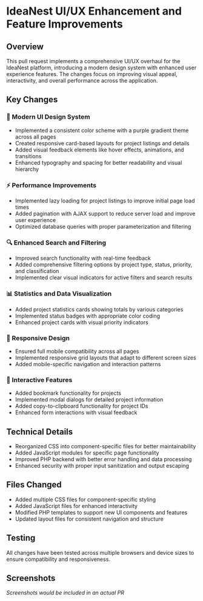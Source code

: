 # IdeaNest UI/UX Enhancement and Feature Improvements

## Overview
This pull request implements a comprehensive UI/UX overhaul for the IdeaNest platform, introducing a modern design system with enhanced user experience features. The changes focus on improving visual appeal, interactivity, and overall performance across the application.

## Key Changes

### 🎨 Modern UI Design System
- Implemented a consistent color scheme with a purple gradient theme across all pages
- Created responsive card-based layouts for project listings and details
- Added visual feedback elements like hover effects, animations, and transitions
- Enhanced typography and spacing for better readability and visual hierarchy

### ⚡ Performance Improvements
- Implemented lazy loading for project listings to improve initial page load times
- Added pagination with AJAX support to reduce server load and improve user experience
- Optimized database queries with proper parameterization and filtering

### 🔍 Enhanced Search and Filtering
- Improved search functionality with real-time feedback
- Added comprehensive filtering options by project type, status, priority, and classification
- Implemented clear visual indicators for active filters and search results

### 📊 Statistics and Data Visualization
- Added project statistics cards showing totals by various categories
- Implemented status badges with appropriate color coding
- Enhanced project cards with visual priority indicators

### 📱 Responsive Design
- Ensured full mobile compatibility across all pages
- Implemented responsive grid layouts that adapt to different screen sizes
- Added mobile-specific navigation and interaction patterns

### 🧩 Interactive Features
- Added bookmark functionality for projects
- Implemented modal dialogs for detailed project information
- Added copy-to-clipboard functionality for project IDs
- Enhanced form interactions with visual feedback

## Technical Details
- Reorganized CSS into component-specific files for better maintainability
- Added JavaScript modules for specific page functionality
- Improved PHP backend with better error handling and data processing
- Enhanced security with proper input sanitization and output escaping

## Files Changed
- Added multiple CSS files for component-specific styling
- Added JavaScript files for enhanced interactivity
- Modified PHP templates to support new UI components and features
- Updated layout files for consistent navigation and structure

## Testing
All changes have been tested across multiple browsers and device sizes to ensure compatibility and responsiveness.

## Screenshots
*Screenshots would be included in an actual PR*